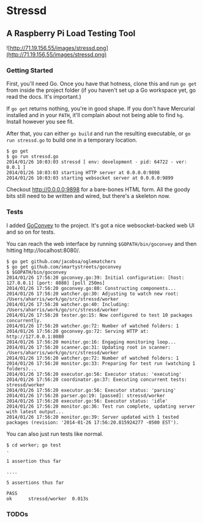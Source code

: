 # Stressd
## A Raspberry Pi Load Testing Tool

![http://71.19.156.55/images/stressd.png](http://71.19.156.55/images/stressd.png)

### Getting Started

First, you'll need Go. Once you have that hotness, clone this and run `go get` from inside the project folder (if you haven't set up a Go workspace yet, go read the docs. It's important.)

If `go get` returns nothing, you're in good shape. If you don't have Mercurial installed and in your `PATH`, it'll complain about not being able to find `hg`. Install however you see fit.

After that, you can either `go build` and run the resulting executable, or `go run stressd.go` to build one in a temporary location.

```shell
$ go get
$ go run stressd.go
2014/01/26 10:03:03 stressd [ env: development - pid: 64722 - ver: 0.0.1 ]
2014/01/26 10:03:03 starting HTTP server at 0.0.0.0:9898
2014/01/26 10:03:03 starting websocket server at 0.0.0.0:9899
```

Checkout http://0.0.0.0:9898 for a bare-bones HTML form. All the goody bits still need to be written and wired, but there's a skeleton now.

### Tests

I added [GoConvey](http://smartystreets.github.io/goconvey/) to the project. It's got a nice websocket-backed web UI and so on for tests.

You can reach the web interface by running `$GOPATH/bin/goconvey` and then hitting http://localhost:8080/.

```shell
$ go get github.com/jacobsa/oglematchers
$ go get github.com/smartystreets/goconvey
$ $GOPATH/bin/goconvey
2014/01/26 17:56:20 goconvey.go:39: Initial configuration: [host: 127.0.0.1] [port: 8080] [poll 250ms]
2014/01/26 17:56:20 goconvey.go:80: Constructing components...
2014/01/26 17:56:20 watcher.go:30: Adjusting to watch new root: /Users/aharris/work/go/src/stressd/worker
2014/01/26 17:56:20 watcher.go:40: Including: /Users/aharris/work/go/src/stressd/worker
2014/01/26 17:56:20 tester.go:15: Now configured to test 10 packages concurrently.
2014/01/26 17:56:20 watcher.go:72: Number of watched folders: 1
2014/01/26 17:56:20 goconvey.go:72: Serving HTTP at: http://127.0.0.1:8080
2014/01/26 17:56:20 monitor.go:16: Engaging monitoring loop...
2014/01/26 17:56:20 scanner.go:31: Updating root in scanner: /Users/aharris/work/go/src/stressd/worker
2014/01/26 17:56:20 watcher.go:72: Number of watched folders: 1
2014/01/26 17:56:20 monitor.go:33: Preparing for test run (watching 1 folders)...
2014/01/26 17:56:20 executor.go:56: Executor status: 'executing'
2014/01/26 17:56:20 coordinator.go:37: Executing concurrent tests: stressd/worker
2014/01/26 17:56:20 executor.go:56: Executor status: 'parsing'
2014/01/26 17:56:20 parser.go:19: [passed]: stressd/worker
2014/01/26 17:56:20 executor.go:56: Executor status: 'idle'
2014/01/26 17:56:20 monitor.go:36: Test run complete, updating server with latest output...
2014/01/26 17:56:20 monitor.go:39: Server updated with 1 tested packages (revision: '2014-01-26 17:56:20.815924277 -0500 EST').
```

You can also just run tests like normal.

```shell
$ cd worker; go test
.

1 assertion thus far

....

5 assertions thus far

PASS
ok      stressd/worker  0.013s
```

### TODOs
